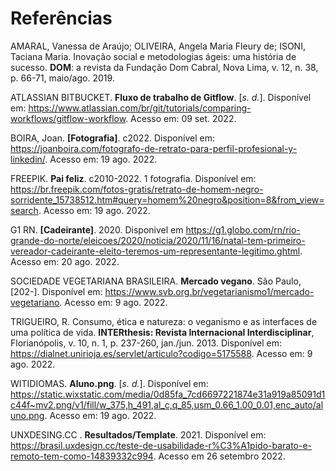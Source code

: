 # Referências

AMARAL, Vanessa de Araújo; OLIVEIRA, Angela Maria Fleury de; ISONI, Taciana Maria. Inovação social e metodologias ágeis: uma história de sucesso. <b>DOM</b>: a revista da Fundação Dom Cabral, Nova Lima, v. 12, n. 38, p. 66-71, maio/ago. 2019.

ATLASSIAN BITBUCKET. <b>Fluxo de trabalho de Gitflow</b>. [<i>s. d.</i>]. Disponível em: https://www.atlassian.com/br/git/tutorials/comparing-workflows/gitflow-workflow. Acesso em: 09 set. 2022.

BOIRA, Joan. <b>[Fotografia]</b>. c2022. Disponível em:
https://joanboira.com/fotografo-de-retrato-para-perfil-profesional-y-linkedin/. Acesso em: 19 ago. 2022.

FREEPIK. <b>Pai feliz</b>. c2010-2022. 1 fotografia. Disponível em: https://br.freepik.com/fotos-gratis/retrato-de-homem-negro-sorridente_15738512.htm#query=homem%20negro&position=8&from_view=search. Acesso em: 19 ago. 2022.

G1 RN. <b>[Cadeirante]</b>. 2020. Disponivel em https://g1.globo.com/rn/rio-grande-do-norte/eleicoes/2020/noticia/2020/11/16/natal-tem-primeiro-vereador-cadeirante-eleito-teremos-um-representante-legitimo.ghtml. Acesso em: 20 ago. 2022.

SOCIEDADE VEGETARIANA BRASILEIRA. <b>Mercado vegano</b>. São Paulo, [202-]. Disponível em: https://www.svb.org.br/vegetarianismo1/mercado-vegetariano. Acesso em: 9 ago. 2022.

TRIGUEIRO, R. Consumo, ética e natureza: o veganismo e as interfaces de uma política de vida. <b>INTERthesis: Revista Internacional Interdisciplinar</b>, Florianópolis, v. 10, n. 1, p. 237-260, jan./jun. 2013. Disponível em: https://dialnet.unirioja.es/servlet/articulo?codigo=5175588. Acesso em: 9 ago. 2022.

WITIDIOMAS. <b>Aluno.png</b>. [<i>s. d.</i>]. Disponível em: https://static.wixstatic.com/media/0d85fa_7cd6697221874e31a919a85091d1c44f~mv2.png/v1/fill/w_375,h_491,al_c,q_85,usm_0.66_1.00_0.01,enc_auto/aluno.png. Acesso em: 19 ago. 2022.

UNXDESING.CC . <b>Resultados/Template</b>. 2021. Disponível em:
https://brasil.uxdesign.cc/teste-de-usabilidade-r%C3%A1pido-barato-e-remoto-tem-como-14839332c994. Acesso em 26 setembro 2022.
